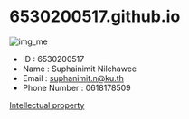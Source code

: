# 6530200517.github.io
![img_me](IMG_20241130_140521.jpg)
- ID : 6530200517
- Name : Suphainimit Nilchawee
- Email : suphanimit.n@ku.th
- Phone Number : 0618178509
  
[Intellectual property](https://6530200517.github.io/intellectual_property)


